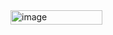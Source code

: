 <img width="147" height="23" alt="image" src="https://github.com/user-attachments/assets/0c0a391c-fe69-4ee2-954a-91c0a6d45486" />
